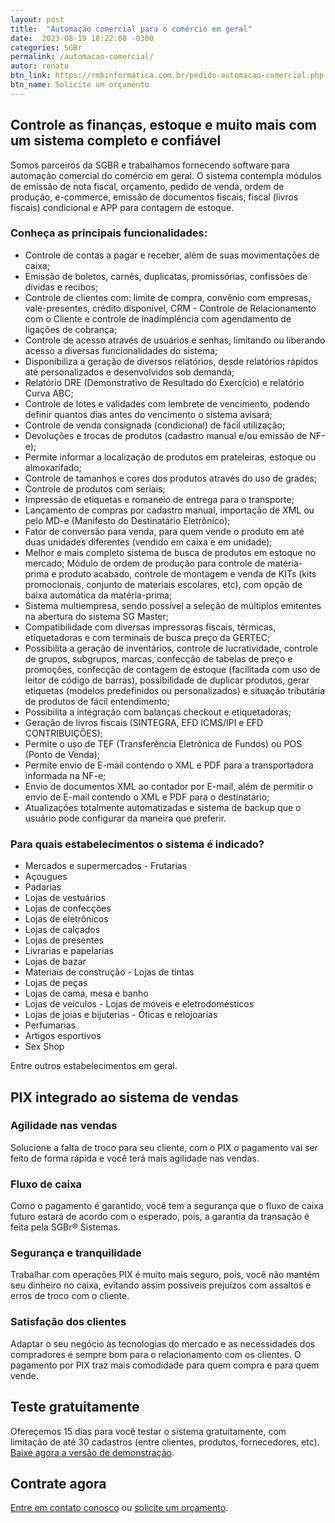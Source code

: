 ```yaml
---
layout: post
title:  "Automação comercial para o comércio em geral"
date:  2023-08-19 18:22:08 -0300
categories: SGBr
permalink: /automacao-comercial/
autor: renato
btn_link: https://rmbinformatica.com.br/pedido-automacao-comercial.php
btn_name: Solicite um orçamento
---
```


## Controle as finanças, estoque e muito mais com um sistema completo e confiável

Somos parceiros da SGBR e trabalhamos fornecendo software para automação comercial do comércio em geral. O sistema contempla módulos de emissão de nota fiscal, orçamento, pedido de venda, ordem de produção, e-commerce, emissão de documentos fiscais, fiscal (livros fiscais) condicional e APP para contagem de estoque.

### Conheça as principais funcionalidades:

- Controle de contas a pagar e receber, além de suas movimentações de caixa;
- Emissão de boletos, carnês, duplicatas, promissórias, confissões de dívidas e recibos;
- Controle de clientes com: limite de compra, convênio com empresas, vale-presentes, crédito disponível, CRM - Controle de Relacionamento com o Cliente e controle de inadimplência com agendamento de ligações de cobrança;
- Controle de acesso através de usuários e senhas, limitando ou liberando acesso a diversas funcionalidades do sistema;
- Disponibiliza a geração de diversos relatórios, desde relatórios rápidos até personalizados e desenvolvidos sob demanda;
- Relatório DRE (Demonstrativo de Resultado do Exercício) e relatório Curva ABC;
- Controle de lotes e validades com lembrete de vencimento, podendo definir quantos dias antes do vencimento o sistema avisará;
- Controle de venda consignada (condicional) de fácil utilização;
- Devoluções e trocas de produtos (cadastro manual e/ou emissão de NF-e);
- Permite informar a localização de produtos em prateleiras, estoque ou almoxarifado;
- Controle de tamanhos e cores dos produtos através do uso de grades;
- Controle de produtos com seriais;
- Impressão de etiquetas e romaneio de entrega para o transporte;
- Lançamento de compras por cadastro manual, importação de XML ou pelo MD-e (Manifesto do Destinatário Eletrônico);
- Fator de conversão para venda, para quem vende o produto em até duas unidades diferentes (vendido em caixa e em unidade);
- Melhor e mais completo sistema de busca de produtos em estoque no mercado; Módulo de ordem de produção para controle de matéria-prima e produto acabado, controle de montagem e venda de KITs (kits promocionais, conjunto de materiais escolares, etc), com opção de baixa automática da matéria-prima;
- Sistema multiempresa, sendo possível a seleção de múltiplos emitentes na abertura do sistema SG Master;
- Compatibilidade com diversas impressoras fiscais, térmicas, etiquetadoras e com terminais de busca preço da GERTEC;
- Possibilita a geração de inventários, controle de lucratividade, controle de grupos, subgrupos, marcas, confecção de tabelas de preço e promoções, confecção de contagem de estoque (facilitada com uso de leitor de código de barras), possibilidade de duplicar produtos, gerar etiquetas (modelos predefinidos ou personalizados) e situação tributária de produtos de fácil entendimento;
- Possibilita a integração com balanças checkout e etiquetadoras;
- Geração de livros fiscais (SINTEGRA, EFD ICMS/IPI e EFD CONTRIBUIÇÕES);
- Permite o uso de TEF (Transferência Eletrônica de Fundos) ou POS (Ponto de Venda);
- Permite envio de E-mail contendo o XML e PDF para a transportadora informada na NF-e;
- Envio de documentos XML ao contador por E-mail, além de permitir o envio de E-mail contendo o XML e PDF para o destinatário;
- Atualizações totalmente automatizadas e sistema de backup que o usuário pode configurar da maneira que preferir.

### Para quais estabelecimentos o sistema é indicado?

- Mercados e supermercados - Frutarias
- Açougues
- Padarias
- Lojas de vestuários
- Lojas de confecções
- Lojas de eletrônicos
- Lojas de calçados
- Lojas de presentes
- Livrarias e papelarias
- Lojas de bazar
- Materiais de construção - Lojas de tintas
- Lojas de peças
- Lojas de cama, mesa e banho
- Lojas de veículos - Lojas de móveis e eletrodomésticos
- Lojas de joias e bijuterias - Óticas e relojoarias
- Perfumarias
- Artigos esportivos
- Sex Shop

Entre outros estabelecimentos em geral.

## PIX integrado ao sistema de vendas

### Agilidade nas vendas

Solucione a falta de troco para seu cliente, com o PIX o pagamento vai ser feito de forma rápida e você terá mais agilidade nas vendas.

### Fluxo de caixa

Como o pagamento é garantido, você tem a segurança que o fluxo de caixa futuro estará de acordo com o esperado, pois, a garantia da transação é feita pela SGBr® Sistemas.

### Segurança e tranquilidade

Trabalhar com operações PIX é muito mais seguro, pois, você não mantém seu dinheiro no caixa, evitando assim possíveis prejuízos com assaltos e erros de troco com o cliente.

### Satisfação dos clientes

Adaptar o seu negócio às tecnologias do mercado e as necessidades dos compradores é sempre bom para o relacionamento com os clientes. O pagamento por PIX traz mais comodidade para quem compra e para quem vende.

## Teste gratuitamente

Ofereçemos 15 dias para você testar o sistema gratuitamente, com limitação de até 30 cadastros (entre clientes, produtos, fornecedores, etc). [Baixe agora a versão de demonstração](https://static.sgbr.com.br/instaladores/instalador%20sg%20master%20demo.exe).

## Contrate agora

[Entre em contato conosco](/contato.html) ou [solicite um orçamento](https://rmbinformatica.com.br/pedido-automacao-comercial.php).